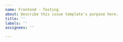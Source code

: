 ```yaml
---
name: Frontend - Testing
about: Describe this issue template's purpose here.
title: ''
labels: ''
assignees: ''

---
```




